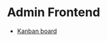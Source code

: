 Admin Frontend
===============

- [Kanban board](https://github.com/FSIN-ohm/Matomat-Admin-Frontend/projects/2)
